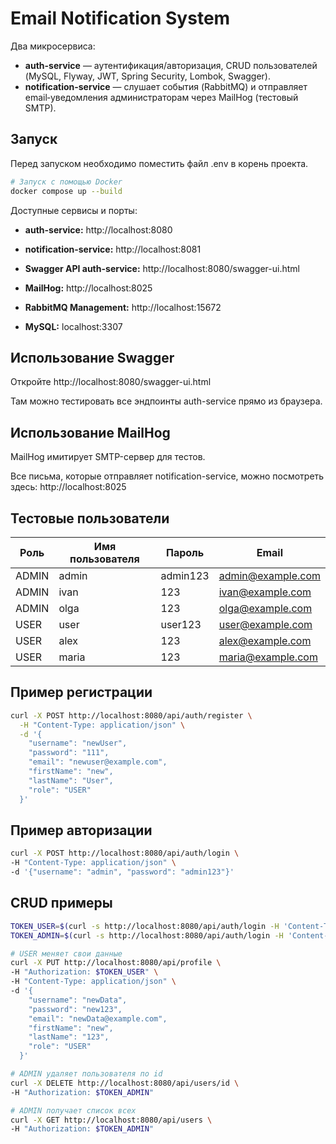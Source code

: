 # Email Notification System

Два микросервиса:
- **auth-service** — аутентификация/авторизация, CRUD пользователей (MySQL, Flyway, JWT, Spring Security, Lombok, Swagger).
- **notification-service** — слушает события (RabbitMQ) и отправляет email‑уведомления администраторам через MailHog (тестовый SMTP).

## Запуск
Перед запуском необходимо поместить файл .env в корень проекта.
```bash
# Запуск с помощью Docker
docker compose up --build
```
Доступные сервисы и порты:

- **auth-service:** http://localhost:8080

- **notification-service:** http://localhost:8081

- **Swagger API auth-service:** http://localhost:8080/swagger-ui.html

- **MailHog:** http://localhost:8025

- **RabbitMQ Management:** http://localhost:15672

- **MySQL:** localhost:3307

## Использование Swagger

Откройте http://localhost:8080/swagger-ui.html

Там можно тестировать все эндпоинты auth-service прямо из браузера.

## Использование MailHog

MailHog имитирует SMTP-сервер для тестов.

Все письма, которые отправляет notification-service, можно посмотреть здесь: http://localhost:8025

  
## Тестовые пользователи

| Роль  | Имя пользователя | Пароль     | Email             |
|-------|-----------------|-----------|-----------------|
| ADMIN | admin           | admin123  | admin@example.com |
| ADMIN | ivan            | 123       | ivan@example.com  |
| ADMIN | olga            | 123       | olga@example.com  |
| USER  | user            | user123   | user@example.com  |
| USER  | alex            | 123       | alex@example.com  |
| USER  | maria           | 123       | maria@example.com |

## Пример регистрации
```bash
curl -X POST http://localhost:8080/api/auth/register \
  -H "Content-Type: application/json" \
  -d '{
    "username": "newUser",
    "password": "111",
    "email": "newuser@example.com",
    "firstName": "new",
    "lastName": "User",
    "role": "USER"
  }'
```
## Пример авторизации
```bash
curl -X POST http://localhost:8080/api/auth/login \
-H "Content-Type: application/json" \
-d '{"username": "admin", "password": "admin123"}'
```

## CRUD примеры
```bash
TOKEN_USER=$(curl -s http://localhost:8080/api/auth/login -H 'Content-Type: application/json'   -d '{"username":"user","password":"user123"}' | jq -r .token)
TOKEN_ADMIN=$(curl -s http://localhost:8080/api/auth/login -H 'Content-Type: application/json'   -d '{"username":"admin","password":"admin123"}' | jq -r .token)

# USER меняет свои данные
curl -X PUT http://localhost:8080/api/profile \
-H "Authorization: $TOKEN_USER" \
-H "Content-Type: application/json" \
-d '{
    "username": "newData",
    "password": "new123",
    "email": "newData@example.com",
    "firstName": "new",
    "lastName": "123",
    "role": "USER"
  }'

# ADMIN удаляет пользователя по id
curl -X DELETE http://localhost:8080/api/users/id \
-H "Authorization: $TOKEN_ADMIN"

# ADMIN получает список всех
curl -X GET http://localhost:8080/api/users \
-H "Authorization: $TOKEN_ADMIN"
```

